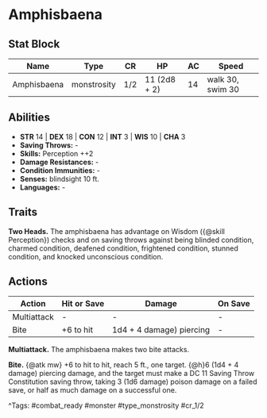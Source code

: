 # Amphisbaena

## Stat Block

| Name | Type | CR | HP | AC | Speed |
|------|------|----|----|----|-------|
| Amphisbaena | monstrosity | 1/2 | 11 (2d8 + 2) | 14 | walk 30, swim 30 |

## Abilities

- **STR** 14 | **DEX** 18 | **CON** 12 | **INT** 3 | **WIS** 10 | **CHA** 3
- **Saving Throws:** -  
- **Skills:** Perception ++2  
- **Damage Resistances:** -  
- **Condition Immunities:** -  
- **Senses:** blindsight 10 ft.  
- **Languages:** -

## Traits

**Two Heads.** The amphisbaena has advantage on Wisdom ({@skill Perception}) checks and on saving throws against being blinded condition, charmed condition, deafened condition, frightened condition, stunned condition, and knocked unconscious condition.


## Actions

| Action | Hit or Save | Damage | On Save |
|--------|--------------|--------|----------|
| Multiattack | - | - | - |
| Bite | +6 to hit | 1d4 + 4 damage) piercing | - |

**Multiattack.** The amphisbaena makes two bite attacks.

**Bite.** {@atk mw} +6 to hit to hit, reach 5 ft., one target. {@h}6 (1d4 + 4 damage) piercing damage, and the target must make a DC 11 Saving Throw Constitution saving throw, taking 3 (1d6 damage) poison damage on a failed save, or half as much damage on a successful one.


^Tags: #combat_ready #monster #type_monstrosity #cr_1/2